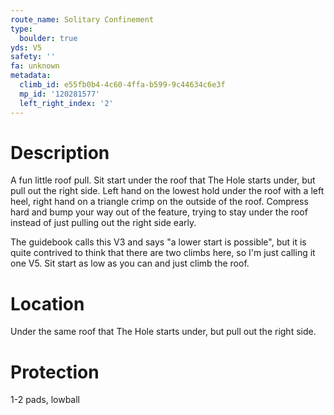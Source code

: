 ```yaml
---
route_name: Solitary Confinement
type:
  boulder: true
yds: V5
safety: ''
fa: unknown
metadata:
  climb_id: e55fb0b4-4c60-4ffa-b599-9c44634c6e3f
  mp_id: '120281577'
  left_right_index: '2'
---
```

# Description
A fun little roof pull. Sit start under the roof that The Hole starts under, but pull out the right side. Left hand on the lowest hold under the roof with a left heel, right hand on a triangle crimp on the outside of the roof. Compress hard and bump your way out of the feature, trying to stay under the roof instead of just pulling out the right side early.

The guidebook calls this V3 and says "a lower start is possible", but it is quite contrived to think that there are two climbs here, so I'm just calling it one V5. Sit start as low as you can and just climb the roof.

# Location
Under the same roof that The Hole starts under, but pull out the right side.

# Protection
1-2 pads, lowball
